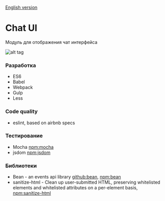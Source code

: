 [English version](https://github.com/artemdemo/chat-ui/blob/master/readme.md)

# Chat UI

Модуль для отображения чат интерфейса

![alt tag](https://github.com/artemdemo/chat-ui/blob/master/img/chat-themes.png)

### Разработка

* ES6
* Babel
* Webpack
* Gulp
* Less

### Code quality

* eslint, based on airbnb specs

### Тестирование

* Mocha [npm:mocha](https://www.npmjs.com/package/mocha)
* jsdom [npm:jsdom](https://www.npmjs.com/package/jsdom)

### Библиотеки

* Bean - an events api library [github:bean](https://github.com/fat/bean), [npm:bean](https://www.npmjs.com/package/bean)
* sanitize-html - Clean up user-submitted HTML, preserving whitelisted elements and whitelisted attributes on a per-element basis,
[npm:sanitize-html](https://www.npmjs.com/package/sanitize-html)
